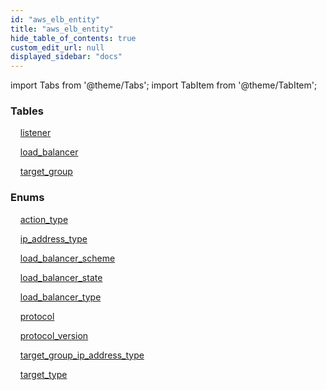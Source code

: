 ```yaml
---
id: "aws_elb_entity"
title: "aws_elb_entity"
hide_table_of_contents: true
custom_edit_url: null
displayed_sidebar: "docs"
---
```


import Tabs from '@theme/Tabs';
import TabItem from '@theme/TabItem';

<Tabs>
  <TabItem value="Components" label="Components" default>

### Tables

    [listener](../../aws/tables/aws_elb_entity_listener.Listener)

    [load_balancer](../../aws/tables/aws_elb_entity_load_balancer.LoadBalancer)

    [target_group](../../aws/tables/aws_elb_entity_target_group.TargetGroup)

### Enums
    [action_type](../../aws/enums/aws_elb_entity_listener.ActionTypeEnum)

    [ip_address_type](../../aws/enums/aws_elb_entity_load_balancer.IpAddressType)

    [load_balancer_scheme](../../aws/enums/aws_elb_entity_load_balancer.LoadBalancerSchemeEnum)

    [load_balancer_state](../../aws/enums/aws_elb_entity_load_balancer.LoadBalancerStateEnum)

    [load_balancer_type](../../aws/enums/aws_elb_entity_load_balancer.LoadBalancerTypeEnum)

    [protocol](../../aws/enums/aws_elb_entity_target_group.ProtocolEnum)

    [protocol_version](../../aws/enums/aws_elb_entity_target_group.ProtocolVersionEnum)

    [target_group_ip_address_type](../../aws/enums/aws_elb_entity_target_group.TargetGroupIpAddressTypeEnum)

    [target_type](../../aws/enums/aws_elb_entity_target_group.TargetTypeEnum)

</TabItem>
  <TabItem value="Code examples" label="Code examples">

</TabItem>
</Tabs>

